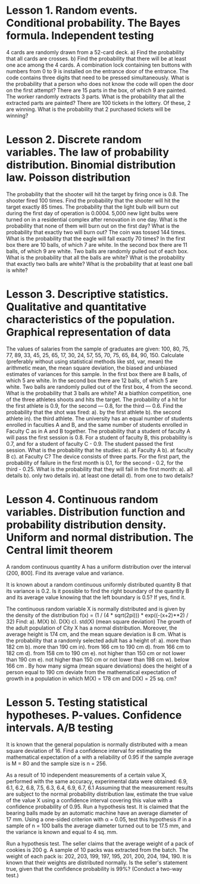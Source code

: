 # Lesson 1. Random events. Conditional probability. The Bayes formula. Independent testing
4 cards are randomly drawn from a 52-card deck. a) Find the probability that all cards are crosses. b) Find the probability that there will be at least one ace among the 4 cards.
A combination lock containing ten buttons with numbers from 0 to 9 is installed on the entrance door of the entrance. The code contains three digits that need to be pressed simultaneously. What is the probability that a person who does not know the code will open the door on the first attempt?
There are 15 parts in the box, of which 9 are painted. The worker randomly extracts 3 parts. What is the probability that all the extracted parts are painted?
There are 100 tickets in the lottery. Of these, 2 are winning. What is the probability that 2 purchased tickets will be winning?
# Lesson 2. Discrete random variables. The law of probability distribution. Binomial distribution law. Poisson distribution
The probability that the shooter will hit the target by firing once is 0.8. The shooter fired 100 times. Find the probability that the shooter will hit the target exactly 85 times.
The probability that the light bulb will burn out during the first day of operation is 0.0004. 5,000 new light bulbs were turned on in a residential complex after renovation in one day. What is the probability that none of them will burn out on the first day? What is the probability that exactly two will burn out?
The coin was tossed 144 times. What is the probability that the eagle will fall exactly 70 times?
In the first box there are 10 balls, of which 7 are white. In the second box there are 11 balls, of which 9 are white. Two balls are randomly pulled out of each box. What is the probability that all the balls are white? What is the probability that exactly two balls are white? What is the probability that at least one ball is white?
#  Lesson 3. Descriptive statistics. Qualitative and quantitative characteristics of the population. Graphical representation of data
The values of salaries from the sample of graduates are given: 100, 80, 75, 77, 89, 33, 45, 25, 65, 17, 30, 24, 57, 55, 70, 75, 65, 84, 90, 150. Calculate (preferably without using statistical methods like std, var, mean) the arithmetic mean, the mean square deviation, the biased and unbiased estimates of variances for this sample.
In the first box there are 8 balls, of which 5 are white. In the second box there are 12 balls, of which 5 are white. Two balls are randomly pulled out of the first box, 4 from the second. What is the probability that 3 balls are white?
At a biathlon competition, one of the three athletes shoots and hits the target. The probability of a hit for the first athlete is 0.9, for the second — 0.8, for the third — 0.6. Find the probability that the shot was fired: a). by the first athlete b). the second athlete in). the third athlete.
The university has an equal number of students enrolled in faculties A and B, and the same number of students enrolled in Faculty C as in A and B together. The probability that a student of faculty A will pass the first session is 0.8. For a student of faculty B, this probability is 0.7, and for a student of faculty C - 0.9. The student passed the first session. What is the probability that he studies: a). at Faculty A b). at faculty B c). at Faculty C? The device consists of three parts. For the first part, the probability of failure in the first month is 0.1, for the second - 0.2, for the third - 0.25. What is the probability that they will fail in the first month: a). all details b). only two details in). at least one detail d). from one to two details?
# Lesson 4. Continuous random variables. Distribution function and probability distribution density. Uniform and normal distribution. The Central limit theorem
A random continuous quantity A has a uniform distribution over the interval (200, 800].
Find its average value and variance.

It is known about a random continuous uniformly distributed quantity B that its variance is 0.2.
Is it possible to find the right boundary of the quantity B and its average value knowing that the left boundary is 0.5?
If yes, find it.

The continuous random variable X is normally distributed and is given by the density of the distribution
f(x) = (1 / (4 * sqrt(2pi))) * exp((-(x+2)**2) / 32)
Find:
a). M(X)
b). D(X)
c). std(X) (mean square deviation)
The growth of the adult population of City X has a normal distribution.
Moreover, the average height is 174 cm, and the mean square deviation is 8 cm.
What is the probability that a randomly selected adult has a height of:
a). more than 182 cm
b). more than 190 cm
in). from 166 cm to 190 cm
d). from 166 cm to 182 cm
d). from 158 cm to 190 cm
e). not higher than 150 cm or not lower than 190 cm
e). not higher than 150 cm or not lower than 198 cm
w). below 166 cm .
By how many sigma (mean square deviations) does the height of a person equal to 190 cm deviate from
the mathematical expectation of growth in a population in which M(X) = 178 cm and D(X) = 25 sq. cm?
# Lesson 5. Testing statistical hypotheses. P-values. Confidence intervals. A/B testing
It is known that the general population is normally distributed
with a mean square deviation of 16.
Find a confidence interval for estimating the mathematical expectation of a with a reliability of 0.95
if the sample average is M = 80 and the sample size is n = 256.

As a result of 10 independent measurements of a certain value X, performed with the same accuracy,
experimental data were obtained:
6.9, 6.1, 6.2, 6.8, 7.5, 6.3, 6.4, 6.9, 6.7, 6.1
Assuming that the measurement results are subject to the normal probability distribution law,
estimate the true value of the value X using a confidence interval covering this
value with a confidence probability of 0.95.
Run a hypothesis test. It is claimed that the bearing balls made by an automatic machine have an average diameter of 17 mm.
Using a one-sided criterion with α = 0.05, test this hypothesis if in a sample of n = 100 balls the average diameter
turned out to be 17.5 mm, and the variance is known and equal to 4 sq. mm.

Run a hypothesis test. The seller claims that the average weight of a pack of cookies is 200 g.
A sample of 10 packs was extracted from the batch. The weight of each pack is:
202, 203, 199, 197, 195, 201, 200, 204, 194, 190.
It is known that their weights are distributed normally.
Is the seller's statement true, given that the confidence probability is 99%? (Conduct a two-way test.)
